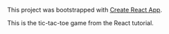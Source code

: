 This project was bootstrapped with [Create React App](https://github.com/facebook/create-react-app).

This is the tic-tac-toe game from the React tutorial.
